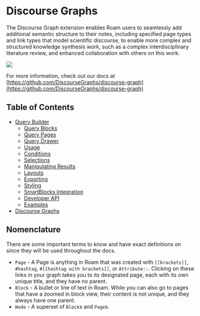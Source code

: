 # Discourse Graphs

The Discourse Graph extension enables Roam users to seamlessly add additional semantic structure to their notes, including specified page types and link types that model scientific discourse, to enable more complex and structured knowledge synthesis work, such as a complex interdisciplinary literature review, and enhanced collaboration with others on this work.

![](https://firebasestorage.googleapis.com/v0/b/firescript-577a2.appspot.com/o/imgs%2Fapp%2Froamjs%2FYERyR8FnXO.png?alt=media&token=7522a921-3e17-424f-b141-08e4109f9b75)

For more information, check out our docs at [https://github.com/DiscourseGraphs/discourse-graph](https://github.com/DiscourseGraphs/discourse-graph)

## Table of Contents

- [Query Builder](https://github.com/DiscourseGraphs/discourse-graph/blob/main/docs/query-builder.md#roamjs-query-builder)
  - [Query Blocks](https://github.com/DiscourseGraphs/discourse-graph/blob/main/docs/query-builder.md#query-blocks)
  - [Query Pages](https://github.com/DiscourseGraphs/discourse-graph/blob/main/docs/query-builder.md#query-pages)
  - [Query Drawer](https://github.com/DiscourseGraphs/discourse-graph/blob/main/docs/query-builder.md#query-drawer)
  - [Usage](https://github.com/DiscourseGraphs/discourse-graph/blob/main/docs/query-builder.md#usage)
  - [Conditions](https://github.com/DiscourseGraphs/discourse-graph/blob/main/docs/query-builder.md#conditions)
  - [Selections](https://github.com/DiscourseGraphs/discourse-graph/blob/main/docs/query-builder.md#selections)
  - [Manipulating Results](https://github.com/DiscourseGraphs/discourse-graph/blob/main/docs/query-builder.md#manipulating-results)
  - [Layouts](https://github.com/DiscourseGraphs/discourse-graph/blob/main/docs/query-builder.md#layouts)
  - [Exporting](https://github.com/DiscourseGraphs/discourse-graph/blob/main/docs/query-builder.md#exporting)
  - [Styling](https://github.com/DiscourseGraphs/discourse-graph/blob/main/docs/query-builder.md#styling)
  - [SmartBlocks Integration](https://github.com/DiscourseGraphs/discourse-graph/blob/main/docs/query-builder.md#smartblocks-integration)
  - [Developer API](https://github.com/DiscourseGraphs/discourse-graph/blob/main/docs/query-builder.md#developer-api)
  - [Examples](https://github.com/DiscourseGraphs/discourse-graph/blob/main/docs/query-builder.md#examples)
- [Discourse Graphs](https://github.com/DiscourseGraphs/discourse-graph/blob/main/docs/discourse-graphs.md)

## Nomenclature

There are some important terms to know and have exact definitions on since they will be used throughout the docs.

- `Page` - A Page is anything in Roam that was created with `[[brackets]]`, `#hashtag`, `#[[hashtag with brackets]]`, or `Attribute::`. Clicking on these links in your graph takes you to its designated page, each with its own unique title, and they have no parent.
- `Block` - A bullet or line of text in Roam. While you can also go to pages that have a zoomed in block view, their content is not unique, and they always have one parent.
- `Node` - A superset of `Block`s and `Page`s.
